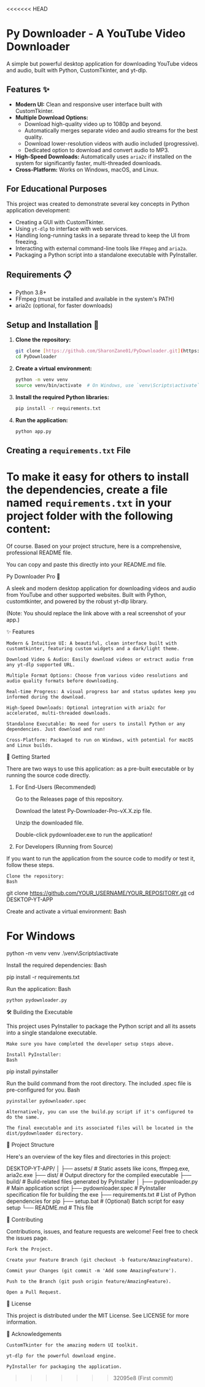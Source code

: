 <<<<<<< HEAD
# Py Downloader - A YouTube Video Downloader

A simple but powerful desktop application for downloading YouTube videos and audio, built with Python, CustomTkinter, and yt-dlp.

## Features ✨

* **Modern UI:** Clean and responsive user interface built with CustomTkinter.
* **Multiple Download Options:**
    * Download high-quality video up to 1080p and beyond.
    * Automatically merges separate video and audio streams for the best quality.
    * Download lower-resolution videos with audio included (progressive).
    * Dedicated option to download and convert audio to MP3.
* **High-Speed Downloads:** Automatically uses `aria2c` if installed on the system for significantly faster, multi-threaded downloads.
* **Cross-Platform:** Works on Windows, macOS, and Linux.

## For Educational Purposes

This project was created to demonstrate several key concepts in Python application development:
* Creating a GUI with CustomTkinter.
* Using `yt-dlp` to interface with web services.
* Handling long-running tasks in a separate thread to keep the UI from freezing.
* Interacting with external command-line tools like `FFmpeg` and `aria2a`.
* Packaging a Python script into a standalone executable with PyInstaller.

## Requirements 📋

* Python 3.8+
* FFmpeg (must be installed and available in the system's PATH)
* aria2c (optional, for faster downloads)

## Setup and Installation 🚀

1.  **Clone the repository:**
    ```bash
    git clone [https://github.com/SharonZane01/PyDownloader.git](https://github.com/SharonZane01/PyDownloader.git)
    cd PyDownloader
    ```

2.  **Create a virtual environment:**
    ```bash
    python -m venv venv
    source venv/bin/activate  # On Windows, use `venv\Scripts\activate`
    ```

3.  **Install the required Python libraries:**
    ```bash
    pip install -r requirements.txt
    ```
   

4.  **Run the application:**
    ```bash
    python app.py
    ```

## Creating a `requirements.txt` File

To make it easy for others to install the dependencies, create a file named `requirements.txt` in your project folder with the following content:
=======
Of course. Based on your project structure, here is a comprehensive, professional README file.

You can copy and paste this directly into your README.md file.

Py Downloader Pro 🚀

A sleek and modern desktop application for downloading videos and audio from YouTube and other supported websites. Built with Python, customtkinter, and powered by the robust yt-dlp library.

(Note: You should replace the link above with a real screenshot of your app.)

✨ Features

    Modern & Intuitive UI: A beautiful, clean interface built with customtkinter, featuring custom widgets and a dark/light theme.

    Download Video & Audio: Easily download videos or extract audio from any yt-dlp supported URL.

    Multiple Format Options: Choose from various video resolutions and audio quality formats before downloading.

    Real-time Progress: A visual progress bar and status updates keep you informed during the download.

    High-Speed Downloads: Optional integration with aria2c for accelerated, multi-threaded downloads.

    Standalone Executable: No need for users to install Python or any dependencies. Just download and run!

    Cross-Platform: Packaged to run on Windows, with potential for macOS and Linux builds.

🚀 Getting Started

There are two ways to use this application: as a pre-built executable or by running the source code directly.

1. For End-Users (Recommended)

    Go to the Releases page of this repository.

    Download the latest Py-Downloader-Pro-vX.X.zip file.

    Unzip the downloaded file.

    Double-click pydownloader.exe to run the application!

2. For Developers (Running from Source)

If you want to run the application from the source code to modify or test it, follow these steps.

    Clone the repository:
    Bash

git clone https://github.com/YOUR_USERNAME/YOUR_REPOSITORY.git
cd DESKTOP-YT-APP

Create and activate a virtual environment:
Bash

# For Windows
python -m venv venv
.\venv\Scripts\activate

Install the required dependencies:
Bash

pip install -r requirements.txt

Run the application:
Bash

    python pydownloader.py

🛠️ Building the Executable

This project uses PyInstaller to package the Python script and all its assets into a single standalone executable.

    Make sure you have completed the developer setup steps above.

    Install PyInstaller:
    Bash

pip install pyinstaller

Run the build command from the root directory. The included .spec file is pre-configured for you.
Bash

    pyinstaller pydownloader.spec

    Alternatively, you can use the build.py script if it's configured to do the same.

    The final executable and its associated files will be located in the dist/pydownloader directory.

📂 Project Structure

Here's an overview of the key files and directories in this project:

DESKTOP-YT-APP/
│
├── assets/              # Static assets like icons, ffmpeg.exe, aria2c.exe
├── dist/                # Output directory for the compiled executable
├── build/               # Build-related files generated by PyInstaller
│
├── pydownloader.py      # Main application script
├── pydownloader.spec    # PyInstaller specification file for building the exe
├── requirements.txt     # List of Python dependencies for pip
├── setup.bat            # (Optional) Batch script for easy setup
└── README.md            # This file

🤝 Contributing

Contributions, issues, and feature requests are welcome! Feel free to check the issues page.

    Fork the Project.

    Create your Feature Branch (git checkout -b feature/AmazingFeature).

    Commit your Changes (git commit -m 'Add some AmazingFeature').

    Push to the Branch (git push origin feature/AmazingFeature).

    Open a Pull Request.

📜 License

This project is distributed under the MIT License. See LICENSE for more information.

🙏 Acknowledgements

    CustomTkinter for the amazing modern UI toolkit.

    yt-dlp for the powerful download engine.

    PyInstaller for packaging the application.
>>>>>>> 32095e8 (First commit)
